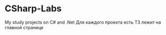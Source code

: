 # CSharp-Labs
My study projects on C# and .Net
Для каждого проекта есть ТЗ лежит на главной странице
